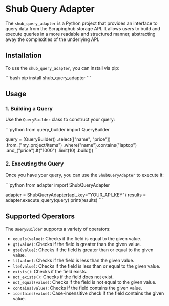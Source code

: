 # Shub Query Adapter

The `shub_query_adapter` is a Python project that provides an interface to query data from the Scrapinghub storage API. It allows users to build and execute queries in a more readable and structured manner, abstracting away the complexities of the underlying API.

## Installation

To use the `shub_query_adapter`, you can install via pip:

\```bash
pip install shub_query_adapter
\```

## Usage

### 1. Building a Query

Use the `QueryBuilder` class to construct your query:

\```python
from query_builder import QueryBuilder

query = (QueryBuilder()
         .select(["name", "price"])
         .from_("my_project/items")
         .where("name").contains("laptop")
         .and_("price").lt("1000")
         .limit(10)
         .build())
\```

### 2. Executing the Query

Once you have your query, you can use the `ShubQueryAdapter` to execute it:

\```python
from adapter import ShubQueryAdapter

adapter = ShubQueryAdapter(api_key="YOUR_API_KEY")
results = adapter.execute_query(query)
print(results)
\```

## Supported Operators

The `QueryBuilder` supports a variety of operators:

- `equals(value)`: Checks if the field is equal to the given value.
- `gt(value)`: Checks if the field is greater than the given value.
- `gte(value)`: Checks if the field is greater than or equal to the given value.
- `lt(value)`: Checks if the field is less than the given value.
- `lte(value)`: Checks if the field is less than or equal to the given value.
- `exists()`: Checks if the field exists.
- `not_exists()`: Checks if the field does not exist.
- `not_equal(value)`: Checks if the field is not equal to the given value.
- `contains(value)`: Checks if the field contains the given value.
- `icontains(value)`: Case-insensitive check if the field contains the given value.

